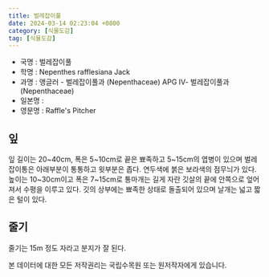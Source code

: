 ```yaml
---
title: 벌레잡이풀
date: 2024-03-14 02:23:04 +0800
category: [식물도감]
tag: [식물도감]
---
```




- 국명 : 벌레잡이풀
- 학명 : Nepenthes rafflesiana Jack
- 과명 : 앵글러 - 벌레잡이풀과 (Nepenthaceae) APG Ⅳ- 벌레잡이풀과 (Nepenthaceae)
- 일본명 : 
- 영문명 : Raffle's Pitcher


## 잎
잎 길이는 20~40cm, 폭은 5~10cm로 끝은 뾰족하고 5~15cm의 엽병이 있으며 벌레잡이통은 아래부분이 통통하고 윗부분은 좁다. 연두색에  붉은 보라색의 점무늬가 있다. 높이는 10~30cm이고 폭은 7~15cm로 통마개는 길게 자란 깃살의 끝에 안쪽으로 엎어져서 수평을 이루고 있다. 깃의 상부에는 뾰족한 상태로 돌출되어 있으며 날개는 넓고 짧은 털이 있다.
## 줄기
줄기는 15m 정도 자라고 분지가 잘 된다.






본 데이터에 대한 모든 저작권리는 국립수목원 또는 원저작자에게 있습니다.
